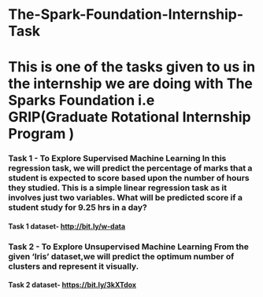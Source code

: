# The-Spark-Foundation-Internship-Task

# This is one of the tasks given to us in the internship we are doing with The Sparks Foundation i.e GRIP(Graduate Rotational Internship Program )

### Task 1 - To Explore Supervised Machine Learning In this regression task, we will predict the percentage of marks that a student is expected to score based upon the number of hours they studied. This is a simple linear regression task as it involves just two variables. What will be predicted score if a student study for 9.25 hrs in a day?

#### Task 1 dataset- http://bit.ly/w-data

### Task 2 - To Explore Unsupervised Machine Learning From the given ‘Iris’ dataset,we will predict the optimum number of clusters and represent it visually.

#### Task 2 dataset- https://bit.ly/3kXTdox
